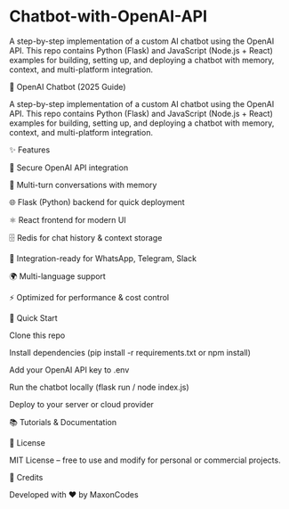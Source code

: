 # Chatbot-with-OpenAI-API
A step-by-step implementation of a custom AI chatbot using the OpenAI API. This repo contains Python (Flask) and JavaScript (Node.js + React) examples for building, setting up, and deploying a chatbot with memory, context, and multi-platform integration.

🤖 OpenAI Chatbot (2025 Guide)

A step-by-step implementation of a custom AI chatbot using the OpenAI API.
This repo contains Python (Flask) and JavaScript (Node.js + React) examples for building, setting up, and deploying a chatbot with memory, context, and multi-platform integration.

✨ Features

🔑 Secure OpenAI API integration

💬 Multi-turn conversations with memory

🌐 Flask (Python) backend for quick deployment

⚛️ React frontend for modern UI

🗄️ Redis for chat history & context storage

📡 Integration-ready for WhatsApp, Telegram, Slack

🌍 Multi-language support

⚡ Optimized for performance & cost control

🚀 Quick Start

Clone this repo

Install dependencies (pip install -r requirements.txt or npm install)

Add your OpenAI API key to .env

Run the chatbot locally (flask run / node index.js)

Deploy to your server or cloud provider

📚 Tutorials & Documentation

📝 License

MIT License – free to use and modify for personal or commercial projects.

🙌 Credits

Developed with ❤️ by MaxonCodes
